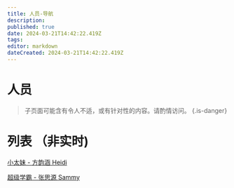 ```yaml
---
title: 人员-导航
description: 
published: true
date: 2024-03-21T14:42:22.419Z
tags: 
editor: markdown
dateCreated: 2024-03-21T14:42:22.419Z
---
```


# 人员
> 子页面可能含有令人不适，或有针对性的内容。请酌情访问。
{.is-danger}

# 列表 （非实时)
[小太妹 - 方韵涵 Heidi](/people/heidi)

[超级学霸 - 张思源 Sammy](/people/sammy)